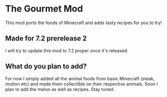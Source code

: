 # The Gourmet Mod

This mod ports the foods of Minecraft and adds tasty recipes for you to try!

## Made for 7.2 prerelease 2

I will try to update this mod to 7.2 proper once it's released.

## What do you plan to add?

For now I simply added all the animal foods from basic Minecraft (steak, mutton etc) and made them collectible on their respective animals.
Soon I plan to add the melon as well as recipes. Stay tuned.
